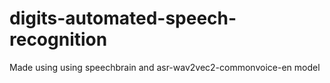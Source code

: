 # digits-automated-speech-recognition
Made using using speechbrain and asr-wav2vec2-commonvoice-en model
